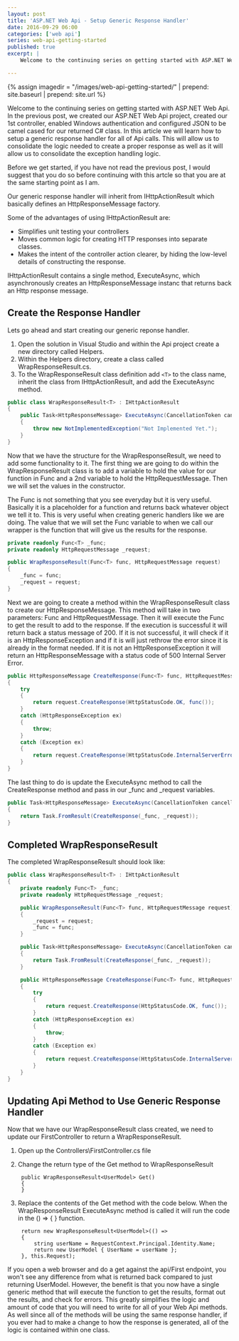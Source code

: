```yaml
---
layout: post
title: 'ASP.NET Web Api - Setup Generic Response Handler'
date: 2016-09-29 06:00
categories: ['web api']
series: web-api-getting-started
published: true
excerpt: |
    Welcome to the continuing series on getting started with ASP.NET Web Api.  In this article we will learn how to setup a standard response format for all of the endpoints.    

---
```


{% assign imagedir = "/images/web-api-getting-started/" | prepend: site.baseurl | prepend: site.url %}

Welcome to the continuing series on getting started with ASP.NET Web Api.  In the previous post, we created our ASP.NET Web Api project, created our 1st controller, enabled Windows authentication and configured JSON to be camel cased for our returned C# class.  In this article we will learn how to setup a generic response handler for all of Api calls.  This will allow us to consolidate the logic needed to create a proper response as well as it will allow us to consolidate the exception handling logic.     

Before we get started, if you have not read the previous post, I would suggest that you do so before continuing with this artcle so that you are at the same starting point as I am. 




Our generic response handler will inherit from IHttpActionResult which basically defines an HttpResponseMessage factory. 

Some of the advantages of using IHttpActionResult are:

* Simplifies unit testing your controllers
* Moves common logic for creating HTTP responses into separate classes.
* Makes the intent of the controller action clearer, by hiding the low-level details of constructing the response.

IHttpActionResult contains a single method, ExecuteAsync, which asynchronously creates an HttpResponseMessage instanc that returns back an Http response message.

## Create the Response Handler

Lets go ahead and start creating our generic reponse handler.

1. Open the solution in Visual Studio and within the Api project create a new directory called Helpers.   
1. Within the Helpers directory, create a class called WrapResponseResult.cs.
1. To the WrapResponseResult class definition add `<T>` to the class name, inherit the class from IHttpActionResult, and add the ExecuteAsync method.   

```c#
public class WrapResponseResult<T> : IHttpActionResult
{
    public Task<HttpResponseMessage> ExecuteAsync(CancellationToken cancellationToken)
    {
        throw new NotImplementedException("Not Implemented Yet.");
    }
}
```    

Now that we have the structure for the WrapResponseResult, we need to add some functionality to it.  The first thing we are going to do within the WrapResponseResult class is to add a variable to hold the value for our function in Func<T> and a 2nd variable  to hold the HttpRequestMessage.  Then we will set the values in the constructor.


The Func<T> is not something that you see everyday but it is very useful.  Basically it is a placeholder for a function and returns back whatever object we tell it to.  This is very useful when creating generic handlers like we are doing.  The value that we will set the Func<T> variable to when we call our wrapper is the function that will give us the results for the response.

```c#
private readonly Func<T> _func;
private readonly HttpRequestMessage _request;

public WrapResponseResult(Func<T> func, HttpRequestMessage request)
{
    _func = func;
    _request = request;
}
```    

Next we are going to create a method within the WrapResponseResult class to create our HttpResponseMessage.  This method will take in two parameters: Func<T> and HttpRequestMessage.  Then it will execute the Func<T> to get the result to add to the response.  If the execution is successful it will return back a status message of 200.  If it is not successful, it will check if it is an HttpResponseException and if it is will just rethrow the error since it is already in the format needed.  If it is not an HttpResponseException it will return an HttpResponseMessage with a status code of 500 Internal Server Error.

```c#
public HttpResponseMessage CreateResponse(Func<T> func, HttpRequestMessage request)
{
    try
    {
        return request.CreateResponse(HttpStatusCode.OK, func());
    }
    catch (HttpResponseException ex)
    {
        throw;
    }
    catch (Exception ex)
    {
        return request.CreateResponse(HttpStatusCode.InternalServerError, ex.Message);
    }
}
```    

The last thing to do is update the ExecuteAsync method to call the CreateResponse method and pass in our _func and _request variables.  

```c#
public Task<HttpResponseMessage> ExecuteAsync(CancellationToken cancellationToken)
{
    return Task.FromResult(CreateResponse(_func, _request));
}
```

## Completed WrapResponseResult

The completed WrapResponseResult should look like:

```c#
public class WrapResponseResult<T> : IHttpActionResult
{
    private readonly Func<T> _func;
    private readonly HttpRequestMessage _request;

    public WrapResponseResult(Func<T> func, HttpRequestMessage request)
    {
        _request = request;
        _func = func;
    }

    public Task<HttpResponseMessage> ExecuteAsync(CancellationToken cancellationToken)
    {
        return Task.FromResult(CreateResponse(_func, _request));
    }

    public HttpResponseMessage CreateResponse(Func<T> func, HttpRequestMessage request)
    {
        try
        {
            return request.CreateResponse(HttpStatusCode.OK, func());
        }
        catch (HttpResponseException ex)
        {
            throw;
        }
        catch (Exception ex)
        {
            return request.CreateResponse(HttpStatusCode.InternalServerError, ex.Message);
        }
    }
}
```    

## Updating Api Method to Use Generic Response Handler

Now that we have our WrapResponseResult class created, we need to update our FirstController to return a WrapResponseResult<UserModel>.  

1. Open up the Controllers\FirstController.cs file

1. Change the return type of the Get method to WrapResponseResult<UserModel>

        public WrapResponseResult<UserModel> Get()
        {
        }

1. Replace the contents of the Get method with the code below.  When the WrapResponseResult ExecuteAsync method is called it will run the code in the () => { } function.  

        
        return new WrapResponseResult<UserModel>(() =>
        {
            string userName = RequestContext.Principal.Identity.Name;
            return new UserModel { UserName = userName };
        }, this.Request);            

If you open a web browser and do a get against the api/First endpoint, you won't see any difference from what is returned back compared to just returning UserModel.  However, the benefit is that you now have a single generic method that will execute the function to get the results, format out the results, and check for errors.  This greatly simplifies the logic and amount of code that you will need to write for all of your Web Api methods.  As well since all of the methods will be using the same response handler, if you ever had to make a change to how the response is generated, all of the logic is contained within one class.  


